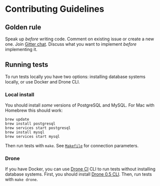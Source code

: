 # Contributing Guidelines

## Golden rule

Speak up _before_ writing code. Comment on existing issue or create a new one. Join
[Gitter chat](https://gitter.im/go-reform/reform?utm_source=badge&utm_medium=badge&utm_campaign=pr-badge). Discuss what
you want to implement _before_ implementing it.


## Running tests

To run tests locally you have two options: installing database systems locally, or use Docker and Drone CLI.


### Local install

You should install _some_ versions of PostgreSQL and MySQL.
For Mac with Homebrew this should work:
```
brew update
brew install postgresql
brew services start postgresql
brew install mysql
brew services start mysql
```

Then run tests with `make`. See [`Makefile`](../Makefile) for connection parameters.


### Drone

If you have Docker, you can use [Drone CI](http://readme.drone.io/0.5/) CLI to run tests without installing database
systems. First, you should install [Drone 0.5 CLI](http://readme.drone.io/0.5/install/cli/). Then, run tests with
`make drone`.
